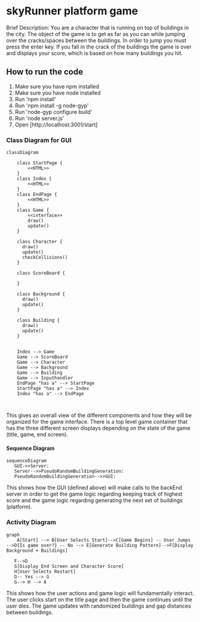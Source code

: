 # skyRunner platform game

Brief Description: You are a character that is running on top of buildings in the city. The object of the game is to get as far as you can while jumping over the cracks/spaces between the buildings. In order to jump you must press the enter key. If you fall in the crack of the buildings the game is over and displays your score, which is based on how many buildings you hit.

## How to run the code
1) Make sure you have npm installed
2) Make sure you have node installed
3) Run 'npm install'
4) Run 'npm install -g node-gyp'
5) Run 'node-gyp configure build'
6) Run 'node server.js'
7) Open [http://localhost:3001/start]

### Class Diagram for GUI

```mermaid
classDiagram

    class StartPage {
        <<HTML>>
    }
    class Index {
        <<HTML>>
    }
    class EndPage {
        <<HTML>>
    }
    class Game {
        <<interface>>
        draw()
        update()
    }
    
    class Character {
      draw()
      update()
      checkCollisions()
    }

    class ScoreBoard {
   
    }

    class Background {
      draw()
      update()
    }

    class Building {
      draw()
      update()
    }
    

    Index --> Game
    Game --> ScoreBoard
    Game --> Character
    Game --> Background
    Game --> Building
    Game --> Inputhandler
    EndPage "has a" --> StartPage
    StartPage "has a" --> Index
    Index "has a" --> EndPage
 
    
```

This gives an overall view of the different components and how they will be organized for the game interface. There is a top level game container that has the three different screen displays depending on the state of the game (title, game, end screen).

#### Sequence Diagram

```mermaid
sequenceDiagram
   GUI->>Server: 
   Server-->>PseudoRandomBuildingGeneration: 
   PseudoRandomBuildingGeneration-->>GUI: 
```

This shows how the GUI (defined above) will make calls to the backEnd server in order to get the game logic regarding keeping track of highest score and the game logic regarding generating the next set of buildings (platform).

### Activity Diagram

```mermaid
graph
    A[Start] --> B[User Selects Start]-->C[Game Begins] -- User Jumps -->D{Is game over?} -- No --> E[Generate Building Pattern]-->F[Display Background + Buildings]

   F-->D
   G[Display End Screen and Character Score]
   H[User Selects Restart]
   D-- Yes --> G
   G--> H --> A
```

This shows how the user actions and game logic will fundamentally interact. The user clicks start on the title page and then the game continues until the user dies. The game updates with randomized buildings and gap distances between buildings.
